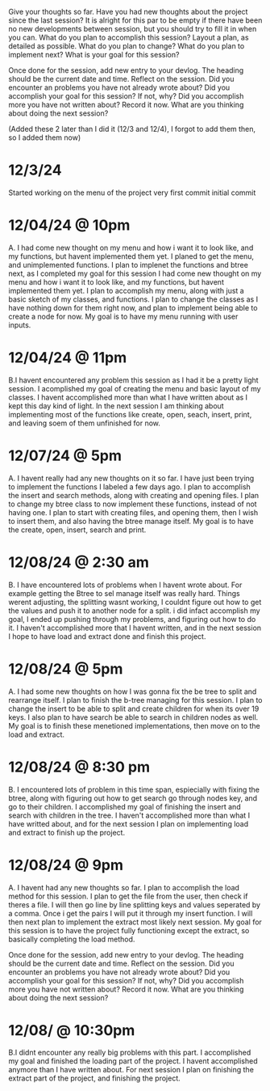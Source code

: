 Give your thoughts so far. Have you had new thoughts about the project since the last session? It is alright for this par to be empty if there have been no new developments between
session, but you should try to fill it in when you can.
What do you plan to accomplish this session? Layout a plan, as detailed as possible. What
do you plan to change? What do you plan to implement next? What is your goal for this
session?

Once done for the session, add new entry to your devlog. The heading should be the current
date and time. Reflect on the session. Did you encounter an problems you have not already
wrote about? Did you accomplish your goal for this session? If not, why? Did you accomplish
more you have not written about? Record it now. What are you thinking about doing the next
session?



(Added these 2 later than I did it (12/3 and 12/4), I forgot to add them then, so I added them now)
# 12/3/24
Started working on the menu of the project very first commit initial commit

# 12/04/24 @ 10pm

A. I had come new thought on my menu and how i want it to look like, and my functions, but havent implemented them yet. I planed to get the menu, and unimplemented functions. I plan to implenet the functions and btree next, as I completed my goal for this session
I had come new thought on my menu and how i want it to look like, and my functions, but havent implemented them yet. I plan to accomplish my menu, along with just a basic sketch of my classes, and functions. I plan to change the classes as I have nothing down for them right now, and plan to implement being able to create a node for now. My goal is to have my menu running with user inputs. 

# 12/04/24 @ 11pm

B.I havent encountered any problem this session as I had it be a pretty light session. I acomplished my goal of creating the menu and basic layout of my classes. I havent accomplished more than what I have written about as I kept this day kind of light. In the next session I am thinking about implementing most of the functions like create, open, seach, insert, print, and leaving soem of them unfinished for now. 



# 12/07/24 @ 5pm

A. I havent really had any new thoughts on it so far. I have just been trying to implement the functions I labeled a few days ago. I plan to accomplish the insert and search methods, along with creating and opening files. I plan to change my btree class to now implement these functions, instead of not having one. I plan to start with creating files, and opening them, then I wish to insert them, and also having the btree manage itself. My goal is to have the create, open, insert, search and print. 

# 12/08/24 @ 2:30 am

B. I have encountered lots of problems when I havent wrote about. For example getting the Btree to sel manage itself was really hard. Things werent adjusting, the splitting wasnt working, I couldnt figure out how to get the values and push it to another node for a split. i did infact accomplish my goal, I ended up pushing through my problems, and figuring out how to do it. I haven't accomplished more that I havent written, and in the next session I hope to have load and extract done and finish this project.


# 12/08/24 @ 5pm

A. I had some new thoughts on how I was gonna fix the be tree to split and rearrange itself. I plan to finish the b-tree managing for this session. I plan to change the insert to be able to split and create children for when its over 19 keys. I also plan to have search be able to search in children nodes as well. My goal is to finish these menetioned implementations, then move on to the load and extract. 


# 12/08/24 @ 8:30 pm

B. I encountered lots of problem in this time span, espiecially with fixing the btree, along with figuring out how to get search go through nodes key, and go to their children. I accomplished my goal of finishing the insert and search with children in the tree. I haven't accomplished more than what I have writted about, and for the next session I plan on implementing load and extract to finish up the project. 


# 12/08/24 @ 9pm

A. I havent had any new thoughts so far. I plan to accomplish the load method for this session. I plan to get the file from the user, then check if theres a file. I will then go line by line splitting keys and values seperated by a comma. Once i get the pairs I will put it through my insert function. I will then next plan to implement the extract most likely next session. My goal for this session is to have the project fully functioning except the extract, so basically completing the load method. 

Once done for the session, add new entry to your devlog. The heading should be the current
date and time. Reflect on the session. Did you encounter an problems you have not already
wrote about? Did you accomplish your goal for this session? If not, why? Did you accomplish
more you have not written about? Record it now. What are you thinking about doing the next
session?
# 12/08/ @ 10:30pm 

B.I didnt encounter any really big problems with this part. I accomplished my goal and finished the loading part of the project. I havent accomplished anymore than I have written about. For next session I plan on finishing the extract part of the project, and finishing the project.



